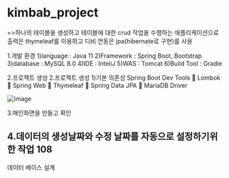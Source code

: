 # kimbab_project

=>하나의 테이블을 생성하고 테이블에 대한 crud 작업을 수행하는 애플리케이션으로
출력은 thymeleaf를 이용하고 디비 연동은 jpa(hibernate로 구현)를 사용

1.개발 환경
1)language : Java 11
2)Framework : Spring Boot, Bootstrap
3)database : MySQL 8.0
4)IDE : InteliJ
5)WAS : Tomcat
6)Build Tool : Gradle

2.프로젝트 생성
2.프로젝트 생성
1)기본 의존성
Spring Boot Dev Tools
 Lombok
 Spring Web
 Thymeleaf
 Spring Data JPA
 MariaDB Driver

![image](https://user-images.githubusercontent.com/76720785/197330014-ae8f6463-f094-4ce9-8411-b9fca265d365.png)

3.매인화면을 만들고 확인

4.데이터의 생성날짜와 수정 날짜를 자동으로 설정하기위한 작업
108
-------

데이터 베이스 설계
